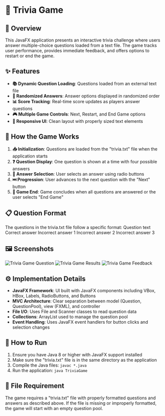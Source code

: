 # 🧠 Trivia Game

## 📝 Overview
This JavaFX application presents an interactive trivia challenge where users answer multiple-choice questions loaded from a text file. The game tracks user performance, provides immediate feedback, and offers options to restart or end the game.

## ✨ Features
- **📚 Dynamic Question Loading**: Questions loaded from an external text file
- **🔄 Randomized Answers**: Answer options displayed in randomized order
- **📊 Score Tracking**: Real-time score updates as players answer questions
- **🎮 Multiple Game Controls**: Next, Restart, and End Game options
- **📱 Responsive UI**: Clean layout with properly sized text elements

## 🎯 How the Game Works
1. **📥 Initialization**: Questions are loaded from the "trivia.txt" file when the application starts
2. **❓ Question Display**: One question is shown at a time with four possible answers
3. **🔘 Answer Selection**: User selects an answer using radio buttons
4. **⏭️ Progression**: User advances to the next question with the "Next" button
5. **🏁 Game End**: Game concludes when all questions are answered or the user selects "End Game"

## 📋 Question Format
The questions in the trivia.txt file follow a specific format:
Question text Correct answer Incorrect answer 1 Incorrect answer 2 Incorrect answer 3

## 🖼️ Screenshots

![Trivia Game Question](https://github.com/user-attachments/assets/efb167ae-1da8-4ce8-a644-90eaf27c7346)
![Trivia Game Results](https://github.com/user-attachments/assets/a3052517-aa3a-4942-9136-536c27828db0)
![Trivia Game Feedback](https://github.com/user-attachments/assets/568ce0cd-03e3-4b2f-aaa5-f99aac9950cf)

## ⚙️ Implementation Details
- **JavaFX Framework**: UI built with JavaFX components including VBox, HBox, Labels, RadioButtons, and Buttons
- **MVC Architecture**: Clear separation between model (Question, QuestionPool), view (FXML), and controller
- **File I/O**: Uses File and Scanner classes to read question data
- **Collections**: ArrayList used to manage the question pool
- **Event Handling**: Uses JavaFX event handlers for button clicks and selection changes

## 🚀 How to Run
1. Ensure you have Java 8 or higher with JavaFX support installed
2. Make sure the "trivia.txt" file is in the same directory as the application
3. Compile the Java files: `javac *.java`
4. Run the application: `java TriviaGame`

## 📝 File Requirement
The game requires a "trivia.txt" file with properly formatted questions and answers as described above. If the file is missing or improperly formatted, the game will start with an empty question pool.
